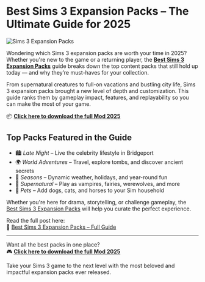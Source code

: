 # Best Sims 3 Expansion Packs – The Ultimate Guide for 2025

![Sims 3 Expansion Packs](https://sims4studiodownload.com/wp-content/uploads/2022/08/Sims-3-Expansion-Packs-1024x681.jpg)

Wondering which Sims 3 expansion packs are worth your time in 2025? Whether you're new to the game or a returning player, the **[Best Sims 3 Expansion Packs](https://sims4studiodownload.com/best-sims-3-expansion-packs/)** guide breaks down the top content packs that still hold up today — and why they’re must-haves for your collection.

From supernatural creatures to full-on vacations and bustling city life, Sims 3 expansion packs brought a new level of depth and customization. This guide ranks them by gameplay impact, features, and replayability so you can make the most of your game.

📦 [**Click here to download the full Mod 2025**](https://sims4studiodownload.com/best-sims-3-expansion-packs/)

## Top Packs Featured in the Guide

- 🏙️ *Late Night* – Live the celebrity lifestyle in Bridgeport  
- 🌍 *World Adventures* – Travel, explore tombs, and discover ancient secrets  
- 🌲 *Seasons* – Dynamic weather, holidays, and year-round fun  
- 🧛 *Supernatural* – Play as vampires, fairies, werewolves, and more  
- 🐎 *Pets* – Add dogs, cats, and horses to your Sim household  

Whether you're here for drama, storytelling, or challenge gameplay, the [Best Sims 3 Expansion Packs](https://sims4studiodownload.com/best-sims-3-expansion-packs/) will help you curate the perfect experience.

Read the full post here:  
🔗 [Best Sims 3 Expansion Packs – Full Guide](https://sims4studiodownload.com/best-sims-3-expansion-packs/)

---

Want all the best packs in one place?  
🎮 [**Click here to download the full Mod 2025**](https://sims4studiodownload.com/best-sims-3-expansion-packs/)

Take your Sims 3 game to the next level with the most beloved and impactful expansion packs ever released.
